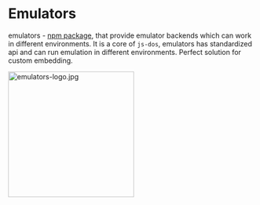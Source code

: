# Emulators

emulators - [npm package](https://www.npmjs.com/package/emulators), that provide emulator backends which can work in
different environments. It is a core of `js-dos`, emulators has standardized api and can run emulation in different
environments. Perfect solution for custom embedding.

<img alt="emulators-logo.jpg" height="256" src="emulators-logo.jpg" title="Emulators Logo" width="256"/>
